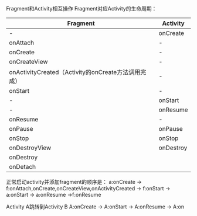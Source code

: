 Fragment和Activity相互操作
Fragment对应Activity的生命周期：

|Fragment|Activity|
|-|-|
|-|onCreate|
|onAttach|-|
|onCreate|-|
|onCreateView|-|
|onActivityCreated（Activity的onCreate方法调用完成）|-|
|onStart |-|
|-|onStart|
|-|onResume|
|onResume|-|
|onPause|onPause|
|onStop	|onStop	|
|onDestroyView|onDestroy|
|onDestroy||
|onDetach||

正常启动activity并添加fragment的顺序是：
a:onCreate -> f:onAttach,onCreate,onCreateView,onActivityCreated  -> f:onStart  -> a:onStart -> a:onResume ->f:onResume

Activity A跳转到Activity B
A:onCreate  ->  A:onStart  -> A:onResume  -> A:on